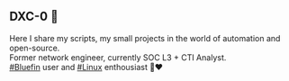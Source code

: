 ## DXC-0 🍪

Here I share my scripts, my small projects in the world of automation and open-source. \
Former network engineer, currently SOC L3 + CTI Analyst. \
[#Bluefin](https://github.com/ublue-os/bluefin) user and [#Linux]() enthousiast 🐧❤️
